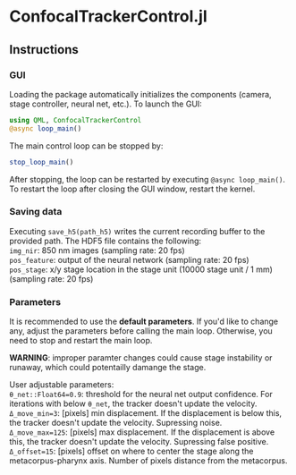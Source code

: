 # ConfocalTrackerControl.jl
## Instructions
### GUI
Loading the package automatically initializes the components (camera, stage controller, neural net, etc.). To launch the GUI:
```julia
using QML, ConfocalTrackerControl
@async loop_main()
```

The main control loop can be stopped by:
```julia
stop_loop_main()
```
After stopping, the loop can be restarted by executing ```@async loop_main()```. To restart the loop after closing the GUI window, restart the kernel.

### Saving data
Executing ```save_h5(path_h5)``` writes the current recording buffer to the provided path. The HDF5 file contains the following:  
`img_nir`: 850 nm images (sampling rate: 20 fps)  
`pos_feature`: output of the neural network (sampling rate: 20 fps)  
`pos_stage`: x/y stage location in the stage unit (10000 stage unit / 1 mm) (sampling rate: 20 fps)  

### Parameters
It is recommended to use the **default parameters**. If you'd like to change any, adjust the parameters before calling the main loop. Otherwise, you need to stop and restart the main loop.  

**WARNING**: improper paramter changes could cause stage instability or runaway, which could potentailly damange the stage.

User adjustable parameters:  
`θ_net::Float64=0.9`: threshold for the neural net output confidence. For iterations with below `θ_net`, the tracker doesn't update the velocity.  
`Δ_move_min=3`: [pixels] min displacement. If the displacement is below this, the tracker doesn't update the velocity. Supressing noise.  
`Δ_move_max=125`: [pixels] max displacement. If the displacement is above this, the tracker doesn't update the velocity. Supressing false positive.  
`Δ_offset=15`: [pixels] offset on where to center the stage along the metacorpus-pharynx axis. Number of pixels distance from the metacorpus.  
